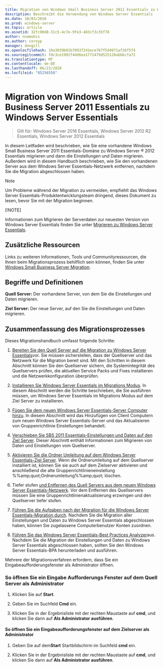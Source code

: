 ```yaml
---
title: Migration von Windows Small Business Server 2011 Essentials zu Windows Server Essentials
description: Beschreibt die Verwendung von Windows Server Essentials
ms.date: 10/03/2016
ms.prod: windows-server
ms.topic: article
ms.assetid: 32fc90d8-31c5-4c7e-9fe3-483cf3c35f78
author: nnamuhcs
ms.author: coreyp
manager: dongill
ms.openlocfilehash: 19a3039b01b70937241ece767f5d4971af26f5f4
ms.sourcegitcommit: fdc3ce1992f4dd6ea1771479d525126abbbcfa72
ms.translationtype: MT
ms.contentlocale: de-DE
ms.lasthandoff: 06/23/2020
ms.locfileid: "85256558"
---
```

# <a name="migrate-windows-small-business-server-2011-essentials-to-windows-server-essentials"></a>Migration von Windows Small Business Server 2011 Essentials zu Windows Server Essentials

>Gilt für: Windows Server 2016 Essentials, Windows Server 2012 R2 Essentials, Windows Server 2012 Essentials

In diesem Leitfaden wird beschrieben, wie Sie eine vorhandene Windows Small Business Server 2011 Essentials-Domäne zu Windows Server &reg; 2012 Essentials migrieren und dann die Einstellungen und Daten migrieren. Außerdem wird in diesem Handbuch beschrieben, wie Sie den vorhandenen Server aus dem Windows Server Essentials-Netzwerk entfernen, nachdem Sie die Migration abgeschlossen haben.  
  
> [!NOTE]
>  Um Probleme während der Migration zu vermeiden, empfiehlt das Windows Server Essentials-Produktentwicklungsteam dringend, dieses Dokument zu lesen, bevor Sie mit der Migration beginnen.  
> 
> [!NOTE]
> 
>  Informationen zum Migrieren der Serverdaten zur neuesten Version von Windows Server Essentials finden Sie unter [Migrieren zu Windows Server Essentials](Migrate-from-Previous-Versions-to-Windows-Server-Essentials-or-Windows-Server-Essentials-Experience.md).  

  
## <a name="additional-resources"></a>Zusätzliche Ressourcen  
 Links zu weiteren Informationen, Tools und Communityressourcen, die Ihnen beim Migrationsprozess behilflich sein können, finden Sie unter [Windows Small Business Server Migration](https://go.microsoft.com/fwlink/?LinkId=217520).  
  
## <a name="terms-and-definitions"></a>Begriffe und Definitionen  
 **Quell Server:** Der vorhandene Server, von dem Sie die Einstellungen und Daten migrieren.  
  
 **Ziel Server:** Der neue Server, auf den Sie die Einstellungen und Daten migrieren.  
  
## <a name="migration-process-summary"></a>Zusammenfassung des Migrationsprozesses  
 Dieses Migrationshandbuch umfasst folgende Schritte:  
  

1.  [Bereiten Sie den Quell Server auf die Migration zu Windows Server Essentials](Prepare-your-Source-Server-for-Windows-Server-Essentials-migration.md)vor.  Sie müssen sicherstellen, dass der Quellserver und das Netzwerk für die Migration bereit sind. Mit den Schritten in diesem Abschnitt können Sie den Quellserver sichern, die Systemintegrität des Quellservers prüfen, die aktuellen Service Packs und Fixes installieren und die Netzwerkkonfiguration überprüfen.  
  
2.  [Installieren Sie Windows Server Essentials im Migrations Modus](Install-Windows-Server-Essentials-in-migration-mode.md).  In diesem Abschnitt werden die Schritte beschrieben, die Sie ausführen müssen, um Windows Server Essentials im Migrations Modus auf dem Ziel Server zu installieren.  
  
3.  [Fügen Sie dem neuen Windows Server Essentials-Server Computer hinzu](Join-computers-to-the-new-Windows-Server-Essentials-server.md).  In diesem Abschnitt wird das Hinzufügen von Client Computern zum neuen Windows Server Essentials-Server und das Aktualisieren von Gruppenrichtlinie Einstellungen behandelt.  
  
4.  [Verschieben Sie SBS 2011 Essentials-Einstellungen und Daten auf den Ziel Server](Move-Windows-SBS-2011-Essentials-to-the-Destination-Server-for-migration.md).  Dieser Abschnitt enthält Informationen zum Migrieren von Daten und Einstellungen vom Quellserver.  
  
5.  [Aktivieren Sie die Ordner Umleitung auf dem Windows Server Essentials-Ziel Server](Enable-folder-redirection-on-the-Windows-Server-Essentials-Destination-Server.md).  Wenn die Ordnerumleitung auf dem Quellserver installiert ist, können Sie sie auch auf dem Zielserver aktivieren und anschließend die alte Gruppenrichtlinieneinstellung %%amp;quot;Ordnerumleitung%%amp;quot; löschen.  
  
6.  Tiefer stufen [und Entfernen des Quell Servers aus dem neuen Windows Server Essentials-Netzwerk](Demote-and-remove-the-Source-Server-from-the-new-Windows-Server-Essentials-network.md).  Vor dem Entfernen des Quellservers müssen Sie eine Gruppenrichtlinienaktualisierung erzwingen und den Quellserver tiefer stufen.  
  
7.  [Führen Sie die Aufgaben nach der Migration für die Windows Server Essentials-Migration durch](Perform-post-migration-tasks-for-Windows-Server-Essentials-migration.md).  Nachdem Sie die Migration aller Einstellungen und Daten zu Windows Server Essentials abgeschlossen haben, können Sie zugelassene Computerbenutzer Konten zuordnen.  
  
8.  [Führen Sie das Windows Server Essentials-Best Practices Analyzer](Run-the-Windows-Server-Essentials-Best-Practices-Analyzer.md)aus.  Nachdem Sie die Migration der Einstellungen und Daten zu Windows Server Essentials abgeschlossen haben, sollten Sie den Windows Server Essentials-BPA herunterladen und ausführen.  

 Mehrere der Migrationsverfahren erfordern, dass Sie ein Eingabeaufforderungsfenster als Administrator öffnen.  
  
###  <a name="to-open-a-command-prompt-window-on-the-source-server-as-an-administrator"></a><a name="BKMK_OpenACommandPromptAsAdmin"></a>So öffnen Sie ein Eingabe Aufforderungs Fenster auf dem Quell Server als Administrator  
  
1.  Klicken Sie auf **Start**.  
  
2.  Geben Sie im Suchfeld **Cmd** ein.  
  
3.  Klicken Sie in der Ergebnisliste mit der rechten Maustaste auf **cmd**, und klicken Sie dann auf **Als Administrator ausführen**.  
  
#### <a name="to-open-a-command-prompt-window-on-the-destination-server-as-an-administrator"></a>So öffnen Sie ein Eingabeaufforderungsfenster auf dem Zielserver als Administrator  
  
1.  Geben Sie auf dem**Start** Startbildschirm im Suchfeld **cmd** ein.  
  
2.  Klicken Sie in der Ergebnisliste mit der rechten Maustaste auf **cmd**, und klicken Sie dann auf **Als Administrator ausführen**.

